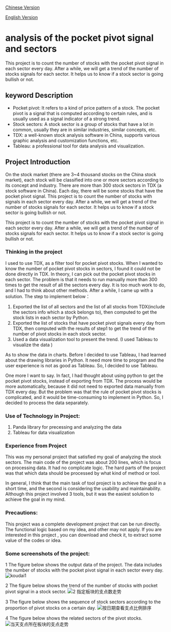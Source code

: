 [Chinese Version](https://github.com/rosstzc/koudai/blob/master/README_CH.MD)

[English Version](https://github.com/rosstzc/koudai/blob/master/README.md)

# analysis of the pocket pivot signal and sectors 
This project is to count the number of stocks  with the pocket pivot signal in each sector every day.  After a while, we will get a trend of the number of stocks signals for each sector. It helps us to know if a stock sector is going bullish or not.



## keyword Description

- Pocket pivot: It refers to a kind of price pattern of a stock. The pocket pivot is a signal that is computed according to certain rules, and is usually used as a signal indicator of a strong trend.
- Stock sectors: A stock sector is a group of stocks that have a lot in common, usually they are in similar industries, similar concepts, etc.
- TDX: a well-known stock analysis software in China, supports various graphic analysis and  customization functions, etc.
- Tableau: a professional tool for data analysis and visualization.

## Project Introduction

On the stock market (there are 3~4 thousand stocks on the China stock market),  each stock will be classified into one or more sectors according to its concept and industry. There are more than 300 stock sectors in TDX (a stock software in China). Each day, there will be some stocks that have the pocket pivot signal. This project is to count the number of stocks  with signals in each sector every day.  After a while, we will get a trend of the number of stocks signals for each sector. It helps us to know if a stock sector is going bullish or not.

This project is to count the number of stocks  with the pocket pivot signal in each sector every day.  After a while, we will get a trend of the number of stocks signals for each sector. It helps us to know if a stock sector is going bullish or not.

### Thinking in the project

I used to use TDX, as a filter tool for pocket pivot stocks. When I wanted to know the number of pocket pivot stocks in sectors, I found it could not be done directly in TDX. In theory, I can pick out the pocket pivot stocks in each sector. The problem is that it needs to run manually more than 300 times to get the result of all the sectors every day. It is too much work to do, and I had to think about other methods. After a while, I came up with a solution.  The step to implement below：

1. Exported the list of all sectors and the list of all stocks from TDX(include the sectors info which a stock belongs to), then computed to get the stock lists in each sector by Python.
2. Exported the list of stocks that have pocket pivot signals every day from TDX, then computed with the results of step1 to get the trend of the number of pivot stocks in each stock sector.
3. Used a data visualization tool to present the trend. (I used Tableau to visualize the data )

As to show the data in charts. Before I decided to use Tableau, I had learned about the drawing libraries in Python. It need more time to program  and the user experience is not as good as Tableau. So, I decided to use Tableau.

One more I want to say. In fact, I had thought about using python to get the pocket pivot stocks, instead of exporting from TDX. The process would be more automatically, because it did not need to  exported data manually from TDX every day. But the problem was that the rule of pocket pivot stocks is complicated, and it would be time-consuming to implement in Python. So, I decided to process the data separately.

### Use of Technology in Project:

1. Panda library for precessing and analyzing the data
2. Tableau for data visualization

### Experience from Project

This was my personal project that satisfied my goal of analyzing the stock sectors. The main code of the project was about 200 lines, which is focus on processing data. It had no complicate logic. The hard parts of the project was that which data should be processed by what kind of method or tool. 

In general, I think that the main task of tool project is to achieve the goal in a short time, and the second is considering the usability and maintainability. Although this project involved 3 tools, but it was the easiest solution to achieve the goal in my mind.

### Precautions:

This project was a complete development project that can be run directly. The functional logic based on my idea, and other may not apply. If you are interested in this project , you can download and check it, to extract some value of the codes or idea.

### Some screenshots of the project:

1 The figure below shows the output data of the project. The data includes the number of stocks with the pocket pivot signal in each sector every day.
![koudai1](https://user-images.githubusercontent.com/5052733/201505176-509041a7-332a-4165-9a4d-a156e41d2b18.png)



2 The figure below shows the trend of the number of stocks with pocket pivot signal in a stock sector.
![2 指定板块的支点数走势](https://user-images.githubusercontent.com/5052733/201504688-c6faee74-5f38-48bc-adf6-68e19cf91201.png)

3 The figure below shows the sequence of stock sectors according to the proportion of pivot stocks on a certain day.
![按日期查看支点比例排序](https://user-images.githubusercontent.com/5052733/201504819-e884a1b5-0208-401d-b190-06a63079e7e7.png)

4 The figure below shows the related sectors of the pivot stocks.
![当天支点所在板块的支点走势](https://user-images.githubusercontent.com/5052733/201504865-b13e3f7c-d841-4d84-8cf3-55dde97ee3fb.png)
